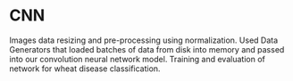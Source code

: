 # CNN
Images data resizing and pre-processing using normalization.
Used Data Generators that loaded batches of data from disk into memory and passed into our convolution neural network model.
Training and evaluation of network for wheat disease classification.

